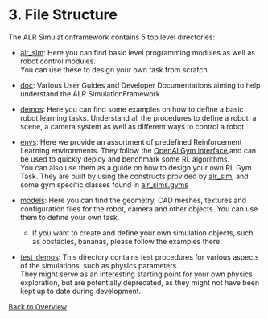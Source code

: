 # 3. File Structure

The ALR Simulationframework contains 5 top level directories:

- [alr_sim](../alr_sim): Here you can find basic level programming modules as well as robot control modules.  
You can use these to design your own task from scratch

- [doc](../doc): Various User Guides and Developer Documentations aiming to help understand the ALR SimulationFramework.

- [demos](../demos): Here you can find some examples on how to define a basic robot learning tasks. Understand all the procedures to define a robot, a scene, a camera system as well as different ways to control a robot.

- [envs](../alr_sim/envs): Here we provide an assortment of predefined Reinforcement Learning environments. They follow the [OpenAI Gym interface ](https://gym.openai.com/)and can be used to quickly deploy and benchmark some RL algorithms.  
You can also use them as a guide on how to design your own RL Gym Task. They are built by using the constructs provided by [alr_sim](../alr_sim), and some gym specific classes found in [alr_sims.gyms](../alr_sim/gyms)


- [models](../models): Here you can find the geometry, CAD meshes, textures and configuration files for the robot, camera and other objects. You can use them to define your own task.
	- If you want to create and define your own simulation objects, such as obstacles, bananas, please follow the examples there.

- [test_demos](../test_demos): This directory contains test procedures for various aspects of the simulations, such as physics parameters.  
They might serve as an interesting starting point for your own physics exploration, but are potentially deprecated, as they might not have been kept up to date during development.

[Back to Overview](./)
